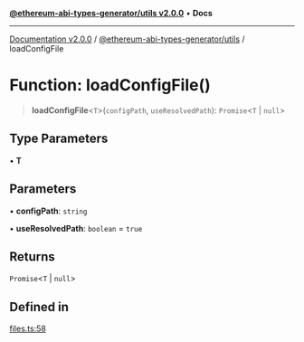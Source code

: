 [**@ethereum-abi-types-generator/utils v2.0.0**](../README.md) • **Docs**

***

[Documentation v2.0.0](../../../packages.md) / [@ethereum-abi-types-generator/utils](../README.md) / loadConfigFile

# Function: loadConfigFile()

> **loadConfigFile**\<`T`\>(`configPath`, `useResolvedPath`): `Promise`\<`T` \| `null`\>

## Type Parameters

• **T**

## Parameters

• **configPath**: `string`

• **useResolvedPath**: `boolean` = `true`

## Returns

`Promise`\<`T` \| `null`\>

## Defined in

[files.ts:58](https://github.com/niZmosis/ethereum-abi-types-generator/blob/51c0ac8a6ea35330201860f8469daa0efc6ae8f2/packages/utils/src/files.ts#L58)
